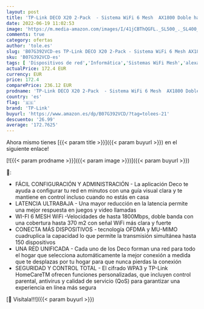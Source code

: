 ```yaml
---
layout: post
title: 'TP-Link DECO X20 2-Pack  - Sistema WiFi 6 Mesh  AX1800 Doble hasta 370 m2  2 x Puertos Gigabit  MU-MIMO  OFDMA  Seguridad WPA3  Modo Router / Punto Acceso  Compatible con Alexa'
date: 2022-06-19 11:02:53
image: 'https://m.media-amazon.com/images/I/41jCBThQGFL._SL500_._SL400_.jpg'
comments: true
category: ofertas
author: 'tole.es'
slug: 'B07G392VCD-es TP-Link DECO X20 2-Pack - Sistema WiFi 6 Mesh AX1800 Doble...'
sku: 'B07G392VCD-es'
tags: [ 'Dispositivos de red','Informática','Sistemas WiFi Mesh','alexa','tp-link','🇪🇸', ]
actualPrice: 172.4 EUR
currency: EUR
price: 172.4
comparePrice: 236.12 EUR
prodname: 'TP-Link DECO X20 2-Pack  - Sistema WiFi 6 Mesh  AX1800 Doble hasta 370 m2  2 x Puertos Gigabit  MU-MIMO  OFDMA  Seguridad WPA3  Modo Router / Punto Acceso  Compatible con Alexa'
country: 'es'
flag: '🇪🇸'
brand: 'TP-Link'
buyurl: 'https://www.amazon.es/dp/B07G392VCD/?tag=tolees-21'
descuento: '26.99'
average: '172.7625'
---
```


Ahora mismo tienes [{{< param title >}}]({{< param buyurl >}}) en el siguiente enlace!

[![{{< param prodname >}}]({{< param image >}})]({{< param buyurl >}})

🔎:

- FÁCIL CONFIGURACIÓN Y ADMINISTRACIÓN - La aplicación Deco te ayuda a configurar tu red en minutos con una guía visual clara y te mantiene en control incluso cuando no estás en casa
- LATENCIA ULTRABAJA - Una mayor reducción en la latencia permite una mejor respuesta en juegos y video llamadas
- WI-FI 6 MESH WiFi -Velocidades de hasta 1800Mbps, doble banda con una cobertura hasta 370 m2 con señal WiFi más clara y fuerte
- CONECTA MÁS DISPOSITIVOS - tecnología OFDMA y MU-MIMO cuadruplica la capacidad lo que permite la transmisión simultánea hasta 150 dispositivos
- UNA RED UNIFICADA - Cada uno de los Deco forman una red para todo el hogar que selecciona automáticamente la mejor conexión a medida que te desplazas por tu hogar para que nunca pierdas la conexión
- SEGURIDAD Y CONTROL TOTAL - El cifrado WPA3 y TP-Link HomeCareTM ofrecen funciones personalizadas, que incluyen control parental, antivirus y calidad de servicio (QoS) para garantizar una experiencia en línea más segura

[🛒 Visítala!!!]({{< param buyurl >}})
